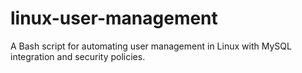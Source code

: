 # linux-user-management
A Bash script for automating user management in Linux with MySQL integration and security policies.
